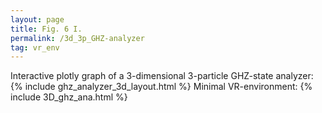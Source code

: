```yaml
---
layout: page
title: Fig. 6 I.
permalink: /3d_3p_GHZ-analyzer
tag: vr_env
---
```


Interactive plotly graph of a 3-dimensional 3-particle GHZ-state analyzer:
{% include ghz_analyzer_3d_layout.html %}
Minimal VR-environment:
{% include 3D_ghz_ana.html %}
